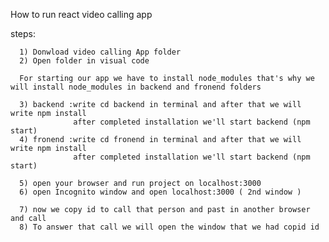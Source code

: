 How to run react video calling app

steps:

      1) Donwload video calling App folder 
      2) Open folder in visual code
      
      For starting our app we have to install node_modules that's why we will install node_modules in backend and fronend folders
      
      3) backend :write cd backend in terminal and after that we will write npm install  
                  after completed installation we'll start backend (npm start) 
      4) fronend :write cd fronend in terminal and after that we will write npm install  
                  after completed installation we'll start backend (npm start) 
                  
      5) open your browser and run project on localhost:3000 
      6) open Incognito window and open localhost:3000 ( 2nd window )
      
      7) now we copy id to call that person and past in another browser and call 
      8) To answer that call we will open the window that we had copid id 
